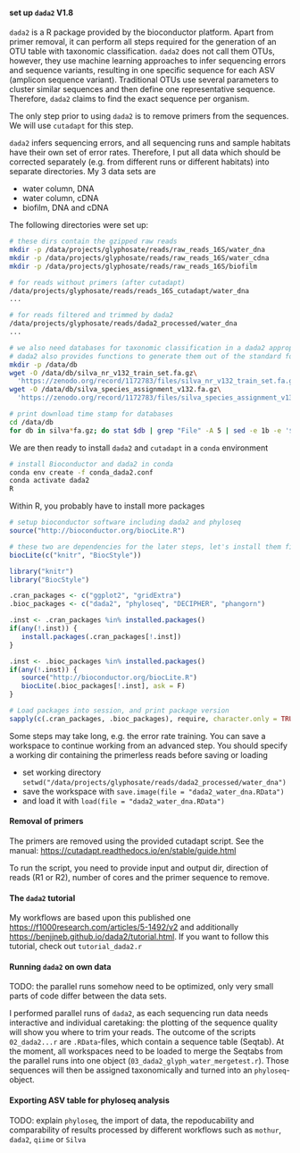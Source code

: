 #### set up `dada2` V1.8

`dada2` is a R package provided by the bioconductor platform. Apart from primer removal, it can perform all steps required for the generation of an OTU table with taxonomic classification. `dada2` does not call them OTUs, however, they use machine learning approaches to infer sequencing errors and sequence variants, resulting in one specific sequence for each ASV (amplicon sequence variant). Traditional OTUs use several parameters to cluster similar sequences and then define one representative sequence. Therefore, `dada2` claims to find the exact sequence per organism.

The only step prior to using `dada2` is to remove primers from the sequences. We will use `cutadapt` for this step. 

`dada2` infers sequencing errors, and all sequencing runs and sample habitats have their own set of error rates. Therefore, I put all data which should be corrected separately (e.g. from different runs or different habitats) into separate directories. My 3 data sets are 
* water column, DNA
* water column, cDNA
* biofilm, DNA and cDNA

The following directories were set up:

```bash
# these dirs contain the gzipped raw reads
mkdir -p /data/projects/glyphosate/reads/raw_reads_16S/water_dna
mkdir -p /data/projects/glyphosate/reads/raw_reads_16S/water_cdna
mkdir -p /data/projects/glyphosate/reads/raw_reads_16S/biofilm

# for reads without primers (after cutadapt)
/data/projects/glyphosate/reads/reads_16S_cutadapt/water_dna
...

# for reads filtered and trimmed by dada2
/data/projects/glyphosate/reads/dada2_processed/water_dna
...

# we also need databases for taxonomic classification in a dada2 appropriate format
# dada2 also provides functions to generate them out of the standard formatted Silva databases
mkdir -p /data/db
wget -O /data/db/silva_nr_v132_train_set.fa.gz\
  'https://zenodo.org/record/1172783/files/silva_nr_v132_train_set.fa.gz?download=1'
wget -O /data/db/silva_species_assignment_v132.fa.gz\
  'https://zenodo.org/record/1172783/files/silva_species_assignment_v132.fa.gz?download=1'

# print download time stamp for databases
cd /data/db
for db in silva*fa.gz; do stat $db | grep "File" -A 5 | sed -e 1b -e '$!d'; done
```
We are then ready to install `dada2` and `cutadapt` in a `conda` environment
```bash
# install Bioconductor and dada2 in conda
conda env create -f conda_dada2.conf
conda activate dada2
R
```
Within R, you probably have to install more packages
```r
# setup bioconductor software including dada2 and phyloseq
source("http://bioconductor.org/biocLite.R")

# these two are dependencies for the later steps, let's install them first
biocLite(c("knitr", "BiocStyle"))

library("knitr")
library("BiocStyle")

.cran_packages <- c("ggplot2", "gridExtra")
.bioc_packages <- c("dada2", "phyloseq", "DECIPHER", "phangorn")

.inst <- .cran_packages %in% installed.packages()
if(any(!.inst)) {
   install.packages(.cran_packages[!.inst])
}

.inst <- .bioc_packages %in% installed.packages()
if(any(!.inst)) {
   source("http://bioconductor.org/biocLite.R")
   biocLite(.bioc_packages[!.inst], ask = F)
}

# Load packages into session, and print package version
sapply(c(.cran_packages, .bioc_packages), require, character.only = TRUE)
```

Some steps may take long, e.g. the error rate training. You can save a workspace to continue working from an advanced step. You should specify a working dir containing the primerless reads before saving or loading
* set working directory `setwd("/data/projects/glyphosate/reads/dada2_processed/water_dna")`
* save the workspace with `save.image(file = "dada2_water_dna.RData")`
* and load it with `load(file = "dada2_water_dna.RData")`

#### Removal of primers

The primers are removed using the provided cutadapt script. See the manual: https://cutadapt.readthedocs.io/en/stable/guide.html

To run the script, you need to provide input and output dir, direction of reads (R1 or R2), number of cores and the primer sequence to remove.

#### The `dada2` tutorial

My workflows are based upon this published one https://f1000research.com/articles/5-1492/v2 and additionally https://benjjneb.github.io/dada2/tutorial.html. If you want to follow this tutorial, check out `tutorial_dada2.r`

#### Running `dada2` on own data

TODO: the parallel runs somehow need to be optimized, only very small parts of code differ between the data sets.

I performed parallel runs of `dada2`, as each sequencing run data needs interactive and individual caretaking: the plotting of the sequence quality will show you where to trim your reads. The outcome of the scripts `02_dada2...r` are `.RData`-files, which contain a sequence table (Seqtab). At the moment, all workspaces need to be loaded to merge the Seqtabs from the parallel runs into one object (`03_dada2_glyph_water_mergetest.r`). Those sequences will then be assigned taxonomically and turned into an `phyloseq`-object.

#### Exporting ASV table for phyloseq analysis

TODO: explain `phyloseq`, the import of data, the repoducability and comparability of results processed by different workflows such as `mothur`, `dada2`, `qiime` or `Silva`